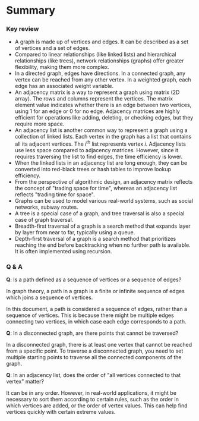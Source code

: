 # Summary

### Key review

- A graph is made up of vertices and edges. It can be described as a set of vertices and a set of edges.
- Compared to linear relationships (like linked lists) and hierarchical relationships (like trees), network relationships (graphs) offer greater flexibility, making them more complex.
- In a directed graph, edges have directions. In a connected graph, any vertex can be reached from any other vertex. In a weighted graph, each edge has an associated weight variable.
- An adjacency matrix is a way to represent a graph using matrix (2D array). The rows and columns represent the vertices. The matrix element value indicates whether there is an edge between two vertices, using $1$ for an edge or $0$ for no edge. Adjacency matrices are highly efficient for operations like adding, deleting, or checking edges, but they require more space.
- An adjacency list is another common way to represent a graph using a collection of linked lists. Each vertex in the graph has a list that contains all its adjacent vertices. The $i^{th}$ list represents vertex $i$. Adjacency lists use less space compared to adjacency matrices. However, since it requires traversing the list to find edges, the time efficiency is lower.
- When the linked lists in an adjacency list are long enough, they can be converted into red-black trees or hash tables to improve lookup efficiency.
- From the perspective of algorithmic design, an adjacency matrix reflects the concept of "trading space for time", whereas an adjacency list reflects "trading time for space".
- Graphs can be used to model various real-world systems, such as social networks, subway routes.
- A tree is a special case of a graph, and tree traversal is also a special case of graph traversal.
- Breadth-first traversal of a graph is a search method that expands layer by layer from near to far, typically using a queue.
- Depth-first traversal of a graph is a search method that prioritizes reaching the end before backtracking when no further path is available. It is often implemented using recursion.

### Q & A

**Q**: Is a path defined as a sequence of vertices or a sequence of edges?

In graph theory, a path in a graph is a finite or infinite sequence of edges which joins a sequence of vertices.

In this document, a path is considered a sequence of edges, rather than a sequence of vertices. This is because there might be multiple edges connecting two vertices, in which case each edge corresponds to a path.

**Q**: In a disconnected graph, are there points that cannot be traversed?

In a disconnected graph, there is at least one vertex that cannot be reached from a specific point. To traverse a disconnected graph, you need to set multiple starting points to traverse all the connected components of the graph.

**Q**: In an adjacency list, does the order of "all vertices connected to that vertex" matter?

It can be in any order. However, in real-world applications, it might be necessary to sort them according to certain rules, such as the order in which vertices are added, or the order of vertex values. This can help find vertices quickly with certain extreme values.
